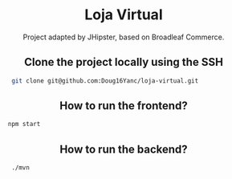 
<h1 align="center" width="100">Loja Virtual</h1>

<p align="center">
  Project adapted by JHipster, based on Broadleaf Commerce.
</p>

<h2 align="center">Clone the project locally using the SSH</h2>
<p alig="center">

  ```bash
      git clone git@github.com:Doug16Yanc/loja-virtual.git
 ```

<h2 align="center">How to run the frontend? </h2>

<p align="center">

  
  ```bash
     npm start
 ```
</p>

<h2 align="center">How to run the backend?</h2>

<p align="center">

  ```bash
      ./mvn
 ```
</p>
